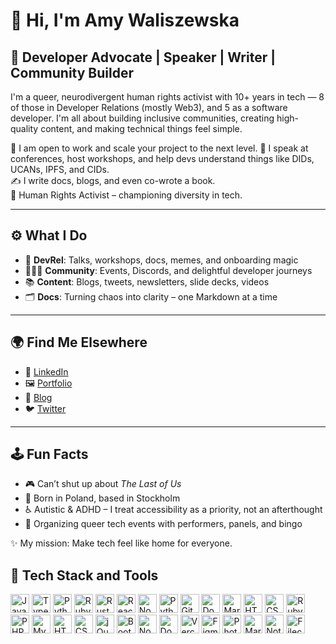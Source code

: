 # 👋 Hi, I'm Amy Waliszewska

## 🦄 Developer Advocate | Speaker | Writer | Community Builder

I'm a queer, neurodivergent human rights activist with 10+ years in tech — 8 of those in Developer Relations (mostly Web3), and 5 as a software developer. I'm all about building inclusive communities, creating high-quality content, and making technical things feel simple.

🔧 I am open to work and scale your project to the next level.
🎤 I speak at conferences, host workshops, and help devs understand things like DIDs, UCANs, IPFS, and CIDs.  
✍️ I write docs, blogs, and even co-wrote a book.  
🌈 Human Rights Activist – championing diversity in tech.

---

## ⚙️ What I Do

- 📣 **DevRel**: Talks, workshops, docs, memes, and onboarding magic  
- 🧑‍🤝‍🧑 **Community**: Events, Discords, and delightful developer journeys  
- 📚 **Content**: Blogs, tweets, newsletters, slide decks, videos  
- 🗂️ **Docs**: Turning chaos into clarity – one Markdown at a time

---

## 🌍 Find Me Elsewhere

- 🧠 [LinkedIn](https://www.linkedin.com/in/amy-waliszewska/)  
- 🖼️ [Portfolio](https://bit.ly/3HBbNQP)  
- 📝 [Blog](https://medium.com/@amywal) 
- 🐦 [Twitter](https://twitter.com/amywaliszewska)

---

## 🕹️ Fun Facts

- 🎮 Can’t shut up about *The Last of Us*  
- 🐎 Born in Poland, based in Stockholm  
- ♿ Autistic & ADHD – I treat accessibility as a priority, not an afterthought  
- 🎉 Organizing queer tech events with performers, panels, and bingo


✨ My mission: Make tech feel like home for everyone.

## 🧰 Tech Stack and Tools
<p align="left"> <img src="https://cdn.jsdelivr.net/gh/devicons/devicon/icons/javascript/javascript-original.svg" height="30" alt="JavaScript"/> <img src="https://cdn.jsdelivr.net/gh/devicons/devicon/icons/typescript/typescript-original.svg" height="30" alt="TypeScript"/>   <a href="https://www.python.org" target="_blank"><img src="https://cdn.jsdelivr.net/gh/devicons/devicon/icons/python/python-original.svg" height="30" alt="Python"/></a>   <a href="https://www.ruby-lang.org" target="_blank"><img src="https://cdn.jsdelivr.net/gh/devicons/devicon/icons/ruby/ruby-original.svg" height="30" alt="Ruby"/></a>
<a href="https://www.rust-lang.org" target="_blank"><img src="https://cdn.jsdelivr.net/gh/devicons/devicon/icons/rust/rust-original.svg" height="30" alt="Rust"/></a>
<img src="https://cdn.jsdelivr.net/gh/devicons/devicon/icons/react/react-original.svg" height="30" alt="React"/> <img src="https://cdn.jsdelivr.net/gh/devicons/devicon/icons/nodejs/nodejs-original.svg" height="30" alt="Node.js"/> <img src="https://cdn.jsdelivr.net/gh/devicons/devicon/icons/python/python-original.svg" height="30" alt="Python"/> <img src="https://cdn.jsdelivr.net/gh/devicons/devicon/icons/git/git-original.svg" height="30" alt="Git"/> <img src="https://cdn.jsdelivr.net/gh/devicons/devicon/icons/docker/docker-original.svg" height="30" alt="Docker"/> <img src="https://cdn.jsdelivr.net/gh/devicons/devicon/icons/markdown/markdown-original.svg" height="30" alt="Markdown"/> <img src="https://cdn.jsdelivr.net/gh/devicons/devicon/icons/html5/html5-original.svg" height="30" alt="HTML5"/> <img src="https://cdn.jsdelivr.net/gh/devicons/devicon/icons/css3/css3-original.svg" height="30" alt="CSS3"/> <a href="https://www.ruby-lang.org"><img src="https://cdn.jsdelivr.net/gh/devicons/devicon/icons/ruby/ruby-original.svg" height="30" alt="Ruby"/></a> <a href="https://www.php.net"><img src="https://cdn.jsdelivr.net/gh/devicons/devicon/icons/php/php-original.svg" height="30" alt="PHP"/></a> <a href="https://www.mysql.com"><img src="https://cdn.jsdelivr.net/gh/devicons/devicon/icons/mysql/mysql-original.svg" height="30" alt="MySQL"/></a> <a href="https://developer.mozilla.org/en-US/docs/Web/HTML"><img src="https://cdn.jsdelivr.net/gh/devicons/devicon/icons/html5/html5-original.svg" height="30" alt="HTML5"/></a>  <a href="https://developer.mozilla.org/en-US/docs/Web/CSS"><img src="https://cdn.jsdelivr.net/gh/devicons/devicon/icons/css3/css3-original.svg" height="30" alt="CSS3"/></a> <a href="https://jquery.com/"><img src="https://cdn.jsdelivr.net/gh/devicons/devicon/icons/jquery/jquery-original.svg" height="30" alt="jQuery"/></a> <a href="https://getbootstrap.com"><img src="https://cdn.jsdelivr.net/gh/devicons/devicon/icons/bootstrap/bootstrap-original.svg" height="30" alt="Bootstrap"/></a> <a href="https://nodejs.org"><img src="https://cdn.jsdelivr.net/gh/devicons/devicon/icons/nodejs/nodejs-original.svg" height="30" alt="Node.js"/></a> <a href="https://www.docker.com"><img src="https://cdn.jsdelivr.net/gh/devicons/devicon/icons/docker/docker-original.svg" height="30" alt="Docker"/></a> <a href="https://vercel.com"><img src="https://assets.vercel.com/image/upload/front/favicon/vercel/favicon.ico" height="30" alt="Vercel"/></a>  <a href="https://www.figma.com"><img src="https://cdn.jsdelivr.net/gh/devicons/devicon/icons/figma/figma-original.svg" height="30" alt="Figma"/></a>  <a href="https://www.adobe.com/products/photoshop.html"><img src="https://cdn.jsdelivr.net/gh/devicons/devicon/icons/photoshop/photoshop-plain.svg" height="30" alt="Photoshop"/></a> <a href="https://www.markdownguide.org"><img src="https://upload.wikimedia.org/wikipedia/commons/4/48/Markdown-mark.svg" height="30" alt="Markdown"/></a>  <a href="https://notion.so"><img src="https://upload.wikimedia.org/wikipedia/commons/4/45/Notion_app_logo.png" height="30" alt="Notion"/></a>
<a href="https://filecoin.io" title="Filecoin"><img src="https://filecoin.io/images/filecoin-logo.svg" height="30" alt="Filecoin"/></a>








  
</p>


